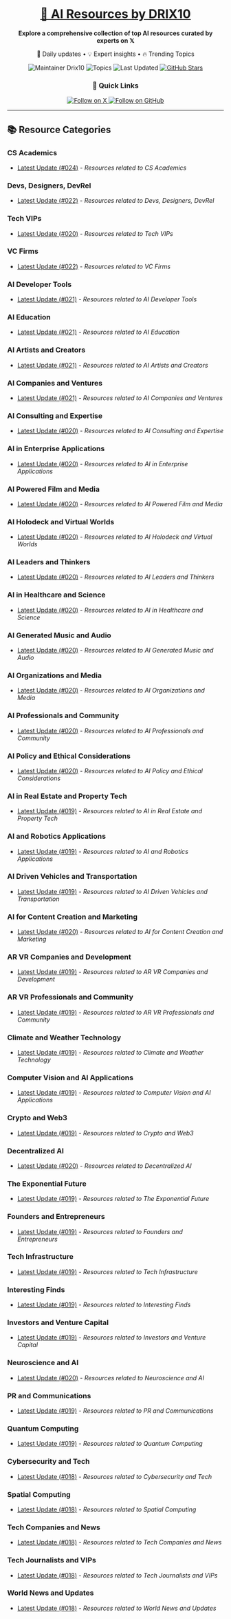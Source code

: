 
<div align="center">
  <h1><a href="https://x.com/DRIX_10_" target="_blank">🚀 AI Resources by DRIX10</a></h1>
  <p><strong>Explore a comprehensive collection of top AI resources curated by experts on 𝕏</strong></p>
  <p>🌟 Daily updates • 💡 Expert insights • 🔥 Trending Topics</p>

  <img src="https://img.shields.io/badge/Maintainer-Drix10-blue?style=for-the-badge" alt="Maintainer Drix10" />
  <img src="https://img.shields.io/badge/Topics-Everything%2C%20AI-red?style=for-the-badge" alt="Topics" />
  <img src="https://img.shields.io/github/last-commit/Drix10/ai-resources?style=for-the-badge&color=5D6D7E" alt="Last Updated" />
  <a href="https://github.com/Drix10/ai-resources"><img src="https://img.shields.io/github/stars/Drix10/ai-resources?style=for-the-badge&color=yellow" alt="GitHub Stars" /></a>

  <br>

  <h3>🌟 Quick Links</h3>
    <a href="https://x.com/DRIX_10_">
      <img src="https://img.shields.io/badge/Follow_on_𝕏-black?style=for-the-badge&logo=x&logoColor=white" alt="Follow on X" />
    </a>
    <a href="https://github.com/Drix10">
      <img src="https://img.shields.io/badge/Follow_on_GitHub-black?style=for-the-badge&logo=github&logoColor=white" alt="Follow on GitHub" />
    </a>
</div>

---

## 📚 Resource Categories

### CS Academics

*   [Latest Update (#024)](https://github.com/Drix10/ai-resources/blob/main/CS%20Academics/resources-024.md) - *Resources related to CS Academics*

### Devs, Designers, DevRel

*   [Latest Update (#022)](https://github.com/Drix10/ai-resources/blob/main/Devs%2C%20Designers%2C%20DevRel/resources-022.md) - *Resources related to Devs, Designers, DevRel*

### Tech VIPs

*   [Latest Update (#020)](https://github.com/Drix10/ai-resources/blob/main/Tech%20VIPs/resources-020.md) - *Resources related to Tech VIPs*

### VC Firms

*   [Latest Update (#022)](https://github.com/Drix10/ai-resources/blob/main/VC%20Firms/resources-022.md) - *Resources related to VC Firms*

### AI Developer Tools

*   [Latest Update (#021)](https://github.com/Drix10/ai-resources/blob/main/AI%20Developer%20Tools/resources-021.md) - *Resources related to AI Developer Tools*

### AI Education

*   [Latest Update (#021)](https://github.com/Drix10/ai-resources/blob/main/AI%20Education/resources-021.md) - *Resources related to AI Education*

### AI Artists and Creators

*   [Latest Update (#021)](https://github.com/Drix10/ai-resources/blob/main/AI%20Artists%20and%20Creators/resources-021.md) - *Resources related to AI Artists and Creators*

### AI Companies and Ventures

*   [Latest Update (#021)](https://github.com/Drix10/ai-resources/blob/main/AI%20Companies%20and%20Ventures/resources-021.md) - *Resources related to AI Companies and Ventures*

### AI Consulting and Expertise

*   [Latest Update (#020)](https://github.com/Drix10/ai-resources/blob/main/AI%20Consulting%20and%20Expertise/resources-020.md) - *Resources related to AI Consulting and Expertise*

### AI in Enterprise Applications

*   [Latest Update (#020)](https://github.com/Drix10/ai-resources/blob/main/AI%20in%20Enterprise%20Applications/resources-020.md) - *Resources related to AI in Enterprise Applications*

### AI Powered Film and Media

*   [Latest Update (#020)](https://github.com/Drix10/ai-resources/blob/main/AI%20Powered%20Film%20and%20Media/resources-020.md) - *Resources related to AI Powered Film and Media*

### AI Holodeck and Virtual Worlds

*   [Latest Update (#020)](https://github.com/Drix10/ai-resources/blob/main/AI%20Holodeck%20and%20Virtual%20Worlds/resources-020.md) - *Resources related to AI Holodeck and Virtual Worlds*

### AI Leaders and Thinkers

*   [Latest Update (#020)](https://github.com/Drix10/ai-resources/blob/main/AI%20Leaders%20and%20Thinkers/resources-020.md) - *Resources related to AI Leaders and Thinkers*

### AI in Healthcare and Science

*   [Latest Update (#020)](https://github.com/Drix10/ai-resources/blob/main/AI%20in%20Healthcare%20and%20Science/resources-020.md) - *Resources related to AI in Healthcare and Science*

### AI Generated Music and Audio

*   [Latest Update (#020)](https://github.com/Drix10/ai-resources/blob/main/AI%20Generated%20Music%20and%20Audio/resources-020.md) - *Resources related to AI Generated Music and Audio*

### AI Organizations and Media

*   [Latest Update (#020)](https://github.com/Drix10/ai-resources/blob/main/AI%20Organizations%20and%20Media/resources-020.md) - *Resources related to AI Organizations and Media*

### AI Professionals and Community

*   [Latest Update (#020)](https://github.com/Drix10/ai-resources/blob/main/AI%20Professionals%20and%20Community/resources-020.md) - *Resources related to AI Professionals and Community*

### AI Policy and Ethical Considerations

*   [Latest Update (#020)](https://github.com/Drix10/ai-resources/blob/main/AI%20Policy%20and%20Ethical%20Considerations/resources-020.md) - *Resources related to AI Policy and Ethical Considerations*

### AI in Real Estate and Property Tech

*   [Latest Update (#019)](https://github.com/Drix10/ai-resources/blob/main/AI%20in%20Real%20Estate%20and%20Property%20Tech/resources-019.md) - *Resources related to AI in Real Estate and Property Tech*

### AI and Robotics Applications

*   [Latest Update (#019)](https://github.com/Drix10/ai-resources/blob/main/AI%20and%20Robotics%20Applications/resources-019.md) - *Resources related to AI and Robotics Applications*

### AI Driven Vehicles and Transportation

*   [Latest Update (#019)](https://github.com/Drix10/ai-resources/blob/main/AI%20Driven%20Vehicles%20and%20Transportation/resources-019.md) - *Resources related to AI Driven Vehicles and Transportation*

### AI for Content Creation and Marketing

*   [Latest Update (#020)](https://github.com/Drix10/ai-resources/blob/main/AI%20for%20Content%20Creation%20and%20Marketing/resources-020.md) - *Resources related to AI for Content Creation and Marketing*

### AR VR Companies and Development

*   [Latest Update (#019)](https://github.com/Drix10/ai-resources/blob/main/AR%20VR%20Companies%20and%20Development/resources-019.md) - *Resources related to AR VR Companies and Development*

### AR VR Professionals and Community

*   [Latest Update (#019)](https://github.com/Drix10/ai-resources/blob/main/AR%20VR%20Professionals%20and%20Community/resources-019.md) - *Resources related to AR VR Professionals and Community*

### Climate and Weather Technology

*   [Latest Update (#019)](https://github.com/Drix10/ai-resources/blob/main/Climate%20and%20Weather%20Technology/resources-019.md) - *Resources related to Climate and Weather Technology*

### Computer Vision and AI Applications

*   [Latest Update (#019)](https://github.com/Drix10/ai-resources/blob/main/Computer%20Vision%20and%20AI%20Applications/resources-019.md) - *Resources related to Computer Vision and AI Applications*

### Crypto and Web3

*   [Latest Update (#019)](https://github.com/Drix10/ai-resources/blob/main/Crypto%20and%20Web3/resources-019.md) - *Resources related to Crypto and Web3*

### Decentralized AI

*   [Latest Update (#020)](https://github.com/Drix10/ai-resources/blob/main/Decentralized%20AI/resources-020.md) - *Resources related to Decentralized AI*

### The Exponential Future

*   [Latest Update (#019)](https://github.com/Drix10/ai-resources/blob/main/The%20Exponential%20Future/resources-019.md) - *Resources related to The Exponential Future*

### Founders and Entrepreneurs

*   [Latest Update (#019)](https://github.com/Drix10/ai-resources/blob/main/Founders%20and%20Entrepreneurs/resources-019.md) - *Resources related to Founders and Entrepreneurs*

### Tech Infrastructure

*   [Latest Update (#019)](https://github.com/Drix10/ai-resources/blob/main/Tech%20Infrastructure/resources-019.md) - *Resources related to Tech Infrastructure*

### Interesting Finds

*   [Latest Update (#019)](https://github.com/Drix10/ai-resources/blob/main/Interesting%20Finds/resources-019.md) - *Resources related to Interesting Finds*

### Investors and Venture Capital

*   [Latest Update (#019)](https://github.com/Drix10/ai-resources/blob/main/Investors%20and%20Venture%20Capital/resources-019.md) - *Resources related to Investors and Venture Capital*

### Neuroscience and AI

*   [Latest Update (#020)](https://github.com/Drix10/ai-resources/blob/main/Neuroscience%20and%20AI/resources-020.md) - *Resources related to Neuroscience and AI*

### PR and Communications

*   [Latest Update (#019)](https://github.com/Drix10/ai-resources/blob/main/PR%20and%20Communications/resources-019.md) - *Resources related to PR and Communications*

### Quantum Computing

*   [Latest Update (#019)](https://github.com/Drix10/ai-resources/blob/main/Quantum%20Computing/resources-019.md) - *Resources related to Quantum Computing*

### Cybersecurity and Tech

*   [Latest Update (#018)](https://github.com/Drix10/ai-resources/blob/main/Cybersecurity%20and%20Tech/resources-018.md) - *Resources related to Cybersecurity and Tech*

### Spatial Computing

*   [Latest Update (#018)](https://github.com/Drix10/ai-resources/blob/main/Spatial%20Computing/resources-018.md) - *Resources related to Spatial Computing*

### Tech Companies and News

*   [Latest Update (#018)](https://github.com/Drix10/ai-resources/blob/main/Tech%20Companies%20and%20News/resources-018.md) - *Resources related to Tech Companies and News*

### Tech Journalists and VIPs

*   [Latest Update (#018)](https://github.com/Drix10/ai-resources/blob/main/Tech%20Journalists%20and%20VIPs/resources-018.md) - *Resources related to Tech Journalists and VIPs*

### World News and Updates

*   [Latest Update (#018)](https://github.com/Drix10/ai-resources/blob/main/World%20News%20and%20Updates/resources-018.md) - *Resources related to World News and Updates*

